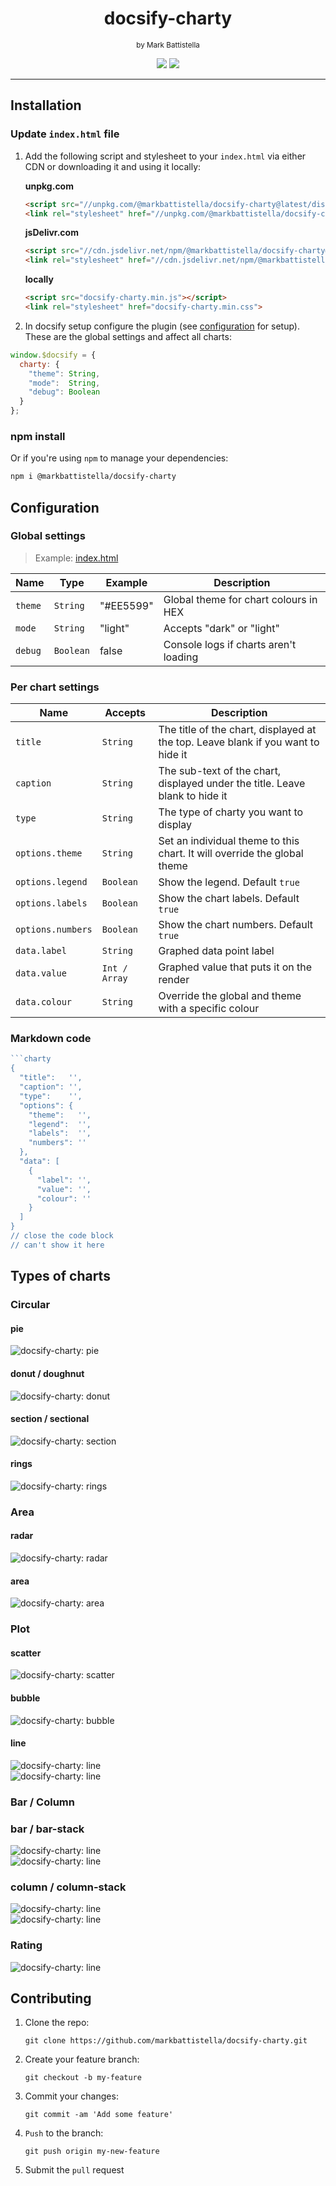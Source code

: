 <div align="center">

# docsify-charty

<small style="margin-bottom:2em;">by Mark Battistella</small>

[![](https://img.shields.io/badge/%20-@markbattistella-blue?logo=paypal&style=for-the-badge)](https://www.paypal.me/markbattistella/6AUD)
[![](https://img.shields.io/badge/%20-buymeacoffee-black?logo=buy-me-a-coffee&style=for-the-badge)](https://www.buymeacoffee.com/markbattistella)
</div>

---

## Installation

### Update `index.html` file

1. Add the following script and stylesheet to your `index.html` via either CDN or downloading it and using it locally:

    **unpkg.com**
    ```html
    <script src="//unpkg.com/@markbattistella/docsify-charty@latest/dist/docsify-charty.min.js"></script>
    <link rel="stylesheet" href="//unpkg.com/@markbattistella/docsify-charty@latest/dist/docsify-charty.min.css">
    ```

    **jsDelivr.com**
    ```html
    <script src="//cdn.jsdelivr.net/npm/@markbattistella/docsify-charty@latest"></script>
    <link rel="stylesheet" href="//cdn.jsdelivr.net/npm/@markbattistella/docsify-charty@latest/dist/docsify-charty.min.css">
    ```

    **locally**
    ```html
    <script src="docsify-charty.min.js"></script>
    <link rel="stylesheet" href="docsify-charty.min.css">
    ```

1. In docsify setup configure the plugin (see [configuration](#configuration) for setup). These are the global settings and affect all charts:

 ```js
 window.$docsify = {
   charty: {
     "theme": String,
     "mode":  String,
     "debug": Boolean
   }
 };
 ```

### npm install

Or if you're using `npm` to manage your dependencies:

```sh
npm i @markbattistella/docsify-charty
```

## Configuration

### Global settings

> Example: [index.html](https://github.com/markbattistella/docsify-charty-docs/blob/38573bff480009d5bbe7cdbbab12fe0474fa7407/index.html#L37-L40)

| Name    | Type      | Example   |  Description                              |
|---------|-----------|-----------|-------------------------------------------|
| `theme` | `String`  | "#EE5599" | Global theme for chart colours in HEX     |
| `mode`  | `String`  | "light"   | Accepts "dark" or "light"                 |
| `debug` | `Boolean` | false     | Console logs if charts aren't loading     |

### Per chart settings

| Name              | Accepts       | Description                              |
|-------------------|---------------|------------------------------------------|
| `title`           | `String`      | The title of the chart, displayed at the top. Leave blank if you want to hide it |
| `caption`         | `String`      | The sub-text of the chart, displayed under the title. Leave blank to hide it |
| `type`            | `String`      | The type of charty you want to display   |
| `options.theme`   | `String`      | Set an individual theme to this chart. It will override the global theme |
| `options.legend`  | `Boolean`     | Show the legend. Default `true`          |
| `options.labels`  | `Boolean`     | Show the chart labels. Default `true`    |
| `options.numbers` | `Boolean`     | Show the chart numbers. Default `true`   |
| `data.label`      | `String`      | Graphed data point label                 |
| `data.value`      | `Int / Array` | Graphed value that puts it on the render |
| `data.colour`     | `String`      | Override the global and theme with a specific colour |

### Markdown code

```js
```charty
{
  "title":   '',
  "caption": '',
  "type":    '',
  "options": {
    "theme":   '',
    "legend":  '',
    "labels":  '',
    "numbers": ''
  },
  "data": [
    {
      "label": '',
      "value": '',
      "colour": ''
    }
  ]
}
// close the code block
// can't show it here 
```

## Types of charts

### Circular

#### pie

![docsify-charty: pie](https://raw.githubusercontent.com/markbattistella/docsify-charty-docs/main/demo/pie.jpg)

#### donut / doughnut

![docsify-charty: donut](https://raw.githubusercontent.com/markbattistella/docsify-charty-docs/main/demo/donut.jpg)

#### section / sectional

![docsify-charty: section](https://raw.githubusercontent.com/markbattistella/docsify-charty-docs/main/demo/section.jpg)

#### rings

![docsify-charty: rings](https://raw.githubusercontent.com/markbattistella/docsify-charty-docs/main/demo/rings.jpg)

### Area

#### radar

![docsify-charty: radar](https://raw.githubusercontent.com/markbattistella/docsify-charty-docs/main/demo/radar.jpg)

#### area

![docsify-charty: area](https://raw.githubusercontent.com/markbattistella/docsify-charty-docs/main/demo/area.jpg)

### Plot

#### scatter

![docsify-charty: scatter](https://raw.githubusercontent.com/markbattistella/docsify-charty-docs/main/demo/scatter.jpg)

#### bubble

![docsify-charty: bubble](https://raw.githubusercontent.com/markbattistella/docsify-charty-docs/main/demo/bubble.jpg)

#### line

![docsify-charty: line](https://raw.githubusercontent.com/markbattistella/docsify-charty-docs/main/demo/line.jpg)<br>
![docsify-charty: line](https://raw.githubusercontent.com/markbattistella/docsify-charty-docs/main/demo/line-stack.jpg)

### Bar / Column

### bar / bar-stack

![docsify-charty: line](https://raw.githubusercontent.com/markbattistella/docsify-charty-docs/main/demo/bar.jpg)<br>
![docsify-charty: line](https://raw.githubusercontent.com/markbattistella/docsify-charty-docs/main/demo/bar-stack.jpg)

### column / column-stack

![docsify-charty: line](https://raw.githubusercontent.com/markbattistella/docsify-charty-docs/main/demo/column.jpg)<br>
![docsify-charty: line](https://raw.githubusercontent.com/markbattistella/docsify-charty-docs/main/demo/column-stack.jpg)

### Rating

![docsify-charty: line](https://raw.githubusercontent.com/markbattistella/docsify-charty-docs/main/demo/rating.jpg)

## Contributing

1. Clone the repo:

    `git clone https://github.com/markbattistella/docsify-charty.git`

1. Create your feature branch:

    `git checkout -b my-feature`

1. Commit your changes:

    `git commit -am 'Add some feature'`

1. `Push` to the branch:

    `git push origin my-new-feature`

1. Submit the `pull` request
